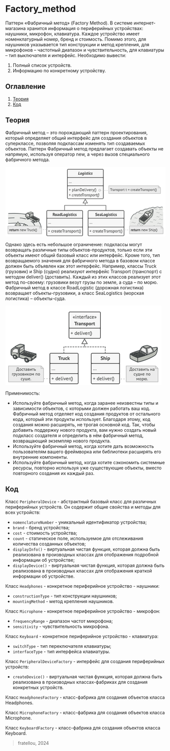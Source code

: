 # Factory_method

Паттерн «Фабричный метод» (Factory Method).
В системе интернет-магазина хранится информация о периферийных устройствах: наушники, микрофон, клавиатура. Каждое устройство имеет номенклатурный номер, бренд и стоимость. Помимо этого, для наушников указывается тип конструкции и метод крепления, для микрофонов – частотный диапазон и чувствительность, для клавиатуры – тип выключателя и интерфейс. 
Необходимо вывести: 
1. Полный список устройств. 
2. Информацию по конкретному устройству. 

## Оглавление

1. [Теория](#теория) 
2. [Код](#код) 

## Теория

Фабричный метод – это порождающий паттерн проектирования, который определяет общий интерфейс для создания объектов в суперклассе, позволяя подклассам изменять тип создаваемых объектов.
Паттерн Фабричный метод предлагает создавать объекты не напрямую, используя оператор new, а через вызов специального фабричного метода.

![Factory_method](./images/image_1.png)

Однако здесь есть небольшое ограничение: подклассы могут возвращать различные типы объектов-продуктов, только если эти объекты имеют общий базовый класс или интерфейс. Кроме того, тип возвращаемого значения для фабричного метода в базовом классе должен быть объявлен как этот интерфейс.
Например, классы Truck (грузовик) и Ship (судно) реализуют интерфейс Transport (транспорт) с методом deliver() (доставить). Каждый из этих классов реализует этот метод по-своему: грузовики везут грузы по земле, а суда – по морю. Фабричный метод в классе RoadLogistic (дорожная логистика) возвращает объекты-грузовики, а класс SeaLogistics (морская логистика) – объекты-суда.

![Factory_method](./images/image_2.png)

Применимость:
- Используйте фабричный метод, когда заранее неизвестны типы и зависимости объектов, с которыми должен работать ваш код. Фабричный метод отделяет код создания продуктов от остального кода, который эти продукты использует. Благодаря этому, код создания можно расширять, не трогая основной код. Так, чтобы добавить поддержку нового продукта, вам нужно создать новый подкласс создателя и определить в нём фабричный метод, возвращающий экземпляр нового продукта.
- Используйте фабричный метод, когда хотите дать возможность пользователям вашего фреймворка или библиотеки расширять его внутренние компоненты.
- Используйте фабричный метод, когда хотите сэкономить системные ресурсы, повторно используя уже существующие объекты, вместо повторного создания их каждый раз.

## Код

Класс `PeripheralDevice` - абстрактный базовый класс для различных периферийных устройств. Он содержит общие свойства и методы для всех устройств:
- `nomenclatureNumber` - уникальный идентификатор устройства;
- `brand` - бренд устройства;
- `cost` - стоимость устройства;
- `count` - статическое поле, используемое для отслеживания количества созданных объектов;
- `displayInfo()` - виртуальная чистая функция, которая должна быть реализована в производных классах для отображения подробной информации об устройстве;
- `displayDevice()` - виртуальная чистая функция, которая должна быть реализована в производных классах для отображения краткой информации об устройстве.

Класс `Headphones` - конкретное периферийное устройство - наушники:
- `constructionType` - тип конструкции наушников;
- `mountingMethod` - метод крепления наушников.

Класс `Microphone` - конкретное периферийное устройство - микрофон:
- `frequencyRange` - диапазон частот микрофона;
- `sensitivity` - чувствительность микрофона.

Класс `Keyboard` - конкретное периферийное устройство - клавиатура:
- `switchType` - тип переключателя клавиатуры;
- `interfaceType` - тип интерфейса клавиатуры.

Класс `PeripheralDeviceFactory` - интерфейс для создания периферийных устройств:
- `createDevice()` - виртуальная чистая функция, которая должна быть реализована в производных классах-фабриках для создания конкретных устройств.

Класс `HeadphonesFactory` - класс-фабрика для создания объектов класса Headphones.

Класс `MicrophoneFactory` - класс-фабрика для создания объектов класса Microphone.

Класс `KeyboardFactory` - класс-фабрика для создания объектов класса Keyboard.

>
>fratellou, 2024
